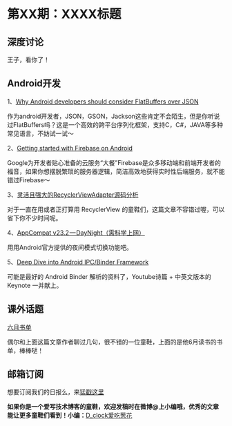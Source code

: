 # 第XX期：XXXX标题

## 深度讨论

[]()

王子，看你了！

## Android开发

1、[Why Android developers should consider FlatBuffers over JSON](https://medium.freecodecamp.com/why-consider-flatbuffer-over-json-2e4aa8d4ed07#.67y9h5cig)

作为android开发者，JSON，GSON，Jackson这些肯定不会陌生，但是你听说过FlatBuffers吗？这是一个高效的跨平台序列化框架，支持C，C#，JAVA等多种常见语言，不妨试一试～

2、[Getting started with Firebase on Android](http://zeroturnaround.com/rebellabs/getting-started-with-firebase-on-android/)

Google为开发者贴心准备的云服务“大餐”Firebase是众多移动端和前端开发者的福音，如果你想摆脱繁琐的服务器逻辑，简洁高效地获得实时性后端服务，就不能错过Firebase～

3、[灵活且强大的RecyclerViewAdapter源码分析](http://www.jianshu.com/p/b1ad50633732#)

对于一直在用或者正打算用 RecyclerView 的童鞋们，这篇文章不容错过喔，可以省下你不少时间呢。

4、[AppCompat v23.2 — DayNight（需科学上网）](https://medium.com/@chrisbanes/appcompat-v23-2-daynight-d10f90c83e94#.4fpke6ktd)

用用Android官方提供的夜间模式切换功能吧。

5、[Deep Dive into Android IPC/Binder Framework](http://diycode.cc/news/394)

可能是最好的 Android Binder 解析的资料了，Youtube诗篇 + 中英文版本的Keynote 一并献上。

## 课外话题

[六月书单](http://mp.weixin.qq.com/s?__biz=MzA5ODc5OTI1NQ==&mid=2653425319&idx=1&sn=c6142fa13d34ea9dc2408ccdd2a4fda4&scene=23&srcid=0630DwitTJyKB9F7TYFOXfiv#rd)

偶尔和上面这篇文章作者聊过几句，很不错的一位童鞋，上面的是他6月读书的书单，棒棒哒！

## 邮箱订阅

想要订阅我们的日报么，来[猛戳这里](http://list.qq.com/cgi-bin/qf_invite?id=d469993d2c888e971c0fbb2309c4d84256968386b126b967)

**如果你是一个爱写技术博客的童鞋，欢迎发稿时在微博@上小编哦，优秀的文章能让更多童鞋们看到！小编：**[D_clock爱吃葱花](http://weibo.com/2480694892/profile?rightmod=1&wvr=6&mod=personinfo&is_all=1)
